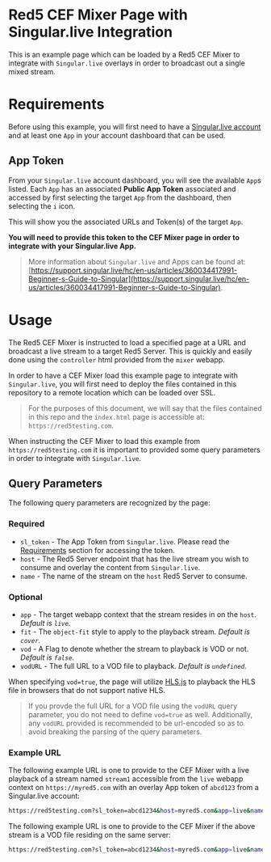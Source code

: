 # Red5 CEF Mixer Page with Singular.live Integration

This is an example page which can be loaded by a Red5 CEF Mixer to integrate with `Singular.live` overlays in order to broadcast out a single mixed stream.

# Requirements

Before using this example, you will first need to have a [Singular.live account](https://www.singular.live/) and at least one `App` in your account dashboard that can be used.

## App Token

From your `Singular.live` account dashboard, you will see the available `App`s listed. Each `App` has an associated **Public App Token** associated and accessed by first selecting the target `App` from the dashboard, then selecting the `i` icon.

This will show you the associated URLs and Token(s) of the target `App`.

**You will need to provide this token to the CEF Mixer page in order to integrate with your Singular.live App.**

> More information about `Singular.live` and Apps can be found at: [https://support.singular.live/hc/en-us/articles/360034417991-Beginner-s-Guide-to-Singular](https://support.singular.live/hc/en-us/articles/360034417991-Beginner-s-Guide-to-Singular).

# Usage

The Red5 CEF Mixer is instructed to load a specified page at a URL and broadcast a live stream to a target Red5 Server. This is quickly and easily done using the `controller` html provided from the `mixer` webapp.

In order to have a CEF Mixer load this example page to integrate with `Singular.live`, you will first need to deploy the files contained in this repository to a remote location which can be loaded over SSL.

> For the purposes of this document, we will say that the files contained in this repo and the `index.html` page is accessible at: `https://red5testing.com`.

When instructing the CEF Mixer to load this example from `https://red5testing.com` it is important to provided some query parameters in order to integrate with `Singular.live`.

## Query Parameters

The following query parameters are recognized by the page:

### Required

- `sl_token` - The App Token from `Singular.live`. Please read the [Requirements](#requirements) section for accessing the token.
- `host` - The Red5 Server endpoint that has the live stream you wish to consume and overlay the content from `Singular.live`.
- `name` - The name of the stream on the `host` Red5 Server to consume.

### Optional

- `app` - The target webapp context that the stream resides in on the `host`. _Default is `live`._
- `fit` - The `object-fit` style to apply to the playback stream. _Default is `cover`._
- `vod` - A Flag to denote whether the stream to playback is VOD or not. _Default is `false`._
- `vodURL` - The full URL to a VOD file to playback. _Default is `undefined`._

When specifying `vod=true`, the page will utilize [HLS.js](https://github.com/video-dev/hls.js/) to playback the HLS file in browsers that do not support native HLS.

> If you provde the full URL for a VOD file using the `vodURL` query parameter, you do not need to define `vod=true` as well. Additionally, any `vodURL` provided is recommended to be url-encoded so as to avoid breaking the parsing of the query parameters.

### Example URL

The following example URL is one to provide to the CEF Mixer with a live playback of a stream named `stream1` accessible from the `live` webapp context on `https://myred5.com` with an overlay App token of `abcd123` from a Singular.live account:

```sh
https://red5testing.com?sl_token=abcd1234&host=myred5.com&app=live&name=stream1
```

The following example URL is one to provide to the CEF Mixer if the above stream is a VOD file residing on the same server:

```sh
https://red5testing.com?sl_token=abcd1234&host=myred5.com&app=live&name=stream1&vod=true
```
